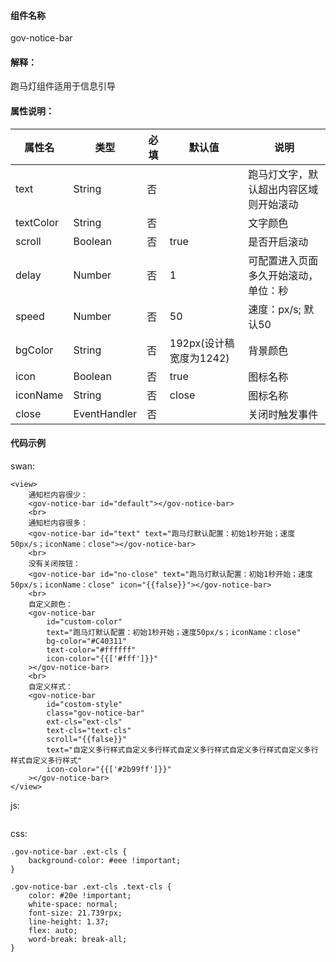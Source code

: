 #### 组件名称
gov-notice-bar

#### 解释：
跑马灯组件适用于信息引导

#### 属性说明：
|属性名 | 类型 | 必填 | 默认值 |说明 |
|---|---|---|---|---|
|text |String |否||跑马灯文字，默认超出内容区域则开始滚动|
|textColor |String |否||文字颜色|
|scroll |Boolean |否|true|是否开启滚动|
|delay |Number |否|1|可配置进入页面多久开始滚动，单位：秒|
|speed |Number |否|50|速度：px&#x2F;s; 默认50|
|bgColor |String |否|192px(设计稿宽度为1242)|背景颜色|
|icon |Boolean |否|true|图标名称|
|iconName |String |否|close|图标名称|
|close |EventHandler |否||关闭时触发事件|

#### 代码示例
swan:
```
<view>
    通知栏内容很少：
    <gov-notice-bar id="default"></gov-notice-bar>
    <br>
    通知栏内容很多：
    <gov-notice-bar id="text" text="跑马灯默认配置：初始1秒开始；速度50px/s；iconName：close"></gov-notice-bar>
    <br>
    没有关闭按钮：
    <gov-notice-bar id="no-close" text="跑马灯默认配置：初始1秒开始；速度50px/s；iconName：close" icon="{{false}}"></gov-notice-bar>
    <br>
    自定义颜色：
    <gov-notice-bar
        id="custom-color"
        text="跑马灯默认配置：初始1秒开始；速度50px/s；iconName：close"
        bg-color="#C40311"
        text-color="#ffffff"
        icon-color="{{['#fff']}}"
    ></gov-notice-bar>
    <br>
    自定义样式：
    <gov-notice-bar
        id="costom-style"
        class="gov-notice-bar"
        ext-cls="ext-cls"
        text-cls="text-cls"
        scroll="{{false}}"
        text="自定义多行样式自定义多行样式自定义多行样式自定义多行样式自定义多行样式自定义多行样式"
        icon-color="{{['#2b99ff']}}"
    ></gov-notice-bar>
</view>
```
js:
```

```
css:
```
.gov-notice-bar .ext-cls {
    background-color: #eee !important;
}

.gov-notice-bar .ext-cls .text-cls {
    color: #20e !important;
    white-space: normal;
    font-size: 21.739rpx;
    line-height: 1.37;
    flex: auto;
    word-break: break-all;
}
```